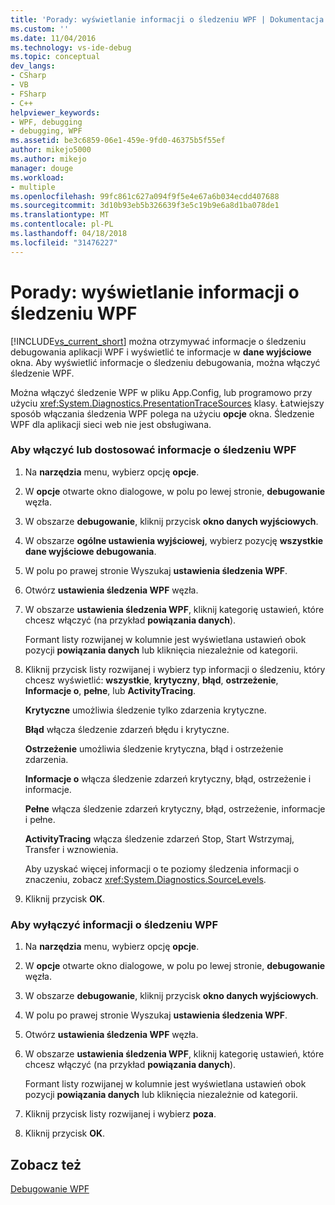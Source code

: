 ```yaml
---
title: 'Porady: wyświetlanie informacji o śledzeniu WPF | Dokumentacja firmy Microsoft'
ms.custom: ''
ms.date: 11/04/2016
ms.technology: vs-ide-debug
ms.topic: conceptual
dev_langs:
- CSharp
- VB
- FSharp
- C++
helpviewer_keywords:
- WPF, debugging
- debugging, WPF
ms.assetid: be3c6859-06e1-459e-9fd0-46375b5f55ef
author: mikejo5000
ms.author: mikejo
manager: douge
ms.workload:
- multiple
ms.openlocfilehash: 99fc861c627a094f9f5e4e67a6b034ecdd407688
ms.sourcegitcommit: 3d10b93eb5b326639f3e5c19b9e6a8d1ba078de1
ms.translationtype: MT
ms.contentlocale: pl-PL
ms.lasthandoff: 04/18/2018
ms.locfileid: "31476227"
---
```

# <a name="how-to-display-wpf-trace-information"></a>Porady: wyświetlanie informacji o śledzeniu WPF
[!INCLUDE[vs_current_short](../code-quality/includes/vs_current_short_md.md)] można otrzymywać informacje o śledzeniu debugowania aplikacji WPF i wyświetlić te informacje w **dane wyjściowe** okna. Aby wyświetlić informacje o śledzeniu debugowania, można włączyć śledzenie WPF.  
  
 Można włączyć śledzenie WPF w pliku App.Config, lub programowo przy użyciu <xref:System.Diagnostics.PresentationTraceSources> klasy. Łatwiejszy sposób włączania śledzenia WPF polega na użyciu **opcje** okna. Śledzenie WPF dla aplikacji sieci web nie jest obsługiwana.  
  
### <a name="to-enable-or-customize-wpf-trace-information"></a>Aby włączyć lub dostosować informacje o śledzeniu WPF  
  
1.  Na **narzędzia** menu, wybierz opcję **opcje**.  
  
2.  W **opcje** otwarte okno dialogowe, w polu po lewej stronie, **debugowanie** węzła.  
  
3.  W obszarze **debugowanie**, kliknij przycisk **okno danych wyjściowych**.  
  
4.  W obszarze **ogólne ustawienia wyjściowej**, wybierz pozycję **wszystkie dane wyjściowe debugowania**.  
  
5.  W polu po prawej stronie Wyszukaj **ustawienia śledzenia WPF**.  
  
6.  Otwórz **ustawienia śledzenia WPF** węzła.  
  
7.  W obszarze **ustawienia śledzenia WPF**, kliknij kategorię ustawień, które chcesz włączyć (na przykład **powiązania danych**).  
  
     Formant listy rozwijanej w kolumnie jest wyświetlana ustawień obok pozycji **powiązania danych** lub kliknięcia niezależnie od kategorii.  
  
8.  Kliknij przycisk listy rozwijanej i wybierz typ informacji o śledzeniu, który chcesz wyświetlić: **wszystkie**, **krytyczny**, **błąd**, **ostrzeżenie**,  **Informacje o**, **pełne**, lub **ActivityTracing**.  
  
     **Krytyczne** umożliwia śledzenie tylko zdarzenia krytyczne.  
  
     **Błąd** włącza śledzenie zdarzeń błędu i krytyczne.  
  
     **Ostrzeżenie** umożliwia śledzenie krytyczna, błąd i ostrzeżenie zdarzenia.  
  
     **Informacje o** włącza śledzenie zdarzeń krytyczny, błąd, ostrzeżenie i informacje.  
  
     **Pełne** włącza śledzenie zdarzeń krytyczny, błąd, ostrzeżenie, informacje i pełne.  
  
     **ActivityTracing** włącza śledzenie zdarzeń Stop, Start Wstrzymaj, Transfer i wznowienia.  
  
     Aby uzyskać więcej informacji o te poziomy śledzenia informacji o znaczeniu, zobacz <xref:System.Diagnostics.SourceLevels>.  
  
9. Kliknij przycisk **OK**.  
  
### <a name="to-disable-wpf-trace-information"></a>Aby wyłączyć informacji o śledzeniu WPF  
  
1.  Na **narzędzia** menu, wybierz opcję **opcje**.  
  
2.  W **opcje** otwarte okno dialogowe, w polu po lewej stronie, **debugowanie** węzła.  
  
3.  W obszarze **debugowanie**, kliknij przycisk **okno danych wyjściowych**.  
  
4.  W polu po prawej stronie Wyszukaj **ustawienia śledzenia WPF**.  
  
5.  Otwórz **ustawienia śledzenia WPF** węzła.  
  
6.  W obszarze **ustawienia śledzenia WPF**, kliknij kategorię ustawień, które chcesz włączyć (na przykład **powiązania danych**).  
  
     Formant listy rozwijanej w kolumnie jest wyświetlana ustawień obok pozycji **powiązania danych** lub kliknięcia niezależnie od kategorii.  
  
7.  Kliknij przycisk listy rozwijanej i wybierz **poza**.  
  
8.  Kliknij przycisk **OK**.  
  
## <a name="see-also"></a>Zobacz też  
 [Debugowanie WPF](../debugger/debugging-wpf.md)